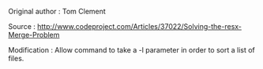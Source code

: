 Original author : Tom Clement

Source : http://www.codeproject.com/Articles/37022/Solving-the-resx-Merge-Problem

Modification : Allow command to take a -l parameter in order to sort a list of files.